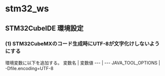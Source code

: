 # stm32_ws

## STM32CubeIDE 環境設定
### (1) STM32CubeMXのコード生成時にUTF-8が文字化けしないようにする
環境変数に以下を追加する。
変数名 | 変数値
--- | ---
JAVA_TOOL_OPTIONS | -Dfile.encoding=UTF-8
